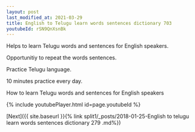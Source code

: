 ```yaml
---
layout: post
last_modified_at: 2021-03-29
title: English to Telugu learn words sentences dictionary 703 
youtubeId: rSN9QnXsnBk
---
```

 
 
Helps to learn Telugu words and sentences for English speakers.

Opportunitiy to repeat the words sentences. 

Practice Telugu language. 
 
10 minutes practice every day. 
 
How to learn Telugu words and sentences for English speakers 
 
{% include youtubePlayer.html id=page.youtubeId %}
 
 
[Next]({{ site.baseurl }}{% link  split1/_posts/2018-01-25-English to telugu learn words sentences dictionary 279 .md%})
 
